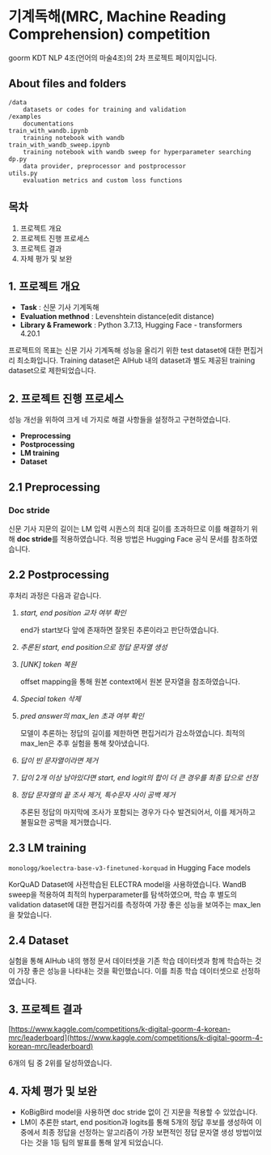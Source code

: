 # 기계독해(MRC, Machine Reading Comprehension) competition

goorm KDT NLP 4조(언어의 마술4조)의 2차 프로젝트 페이지입니다.

## About files and folders

```
/data
    datasets or codes for training and validation
/examples
    documentations
train_with_wandb.ipynb
    training notebook with wandb
train_with_wandb_sweep.ipynb
    training notebook with wandb sweep for hyperparameter searching
dp.py
    data provider, preprocessor and postprocessor
utils.py
    evaluation metrics and custom loss functions
```
## 목차

1. 프로젝트 개요
2. 프로젝트 진행 프로세스
3. 프로젝트 결과
4. 자체 평가 및 보완

## 1. 프로젝트 개요

- **Task** : 신문 기사 기계독해
- **Evaluation methnod** : Levenshtein distance(edit distance)
- **Library & Framework** : Python 3.7.13, Hugging Face - transformers 4.20.1

프로젝트의 목표는 신문 기사 기계독해 성능을 올리기 위한 test dataset에 대한 편집거리 최소화입니다. Training dataset은 AIHub 내의 dataset과 별도 제공된 training dataset으로 제한되었습니다.

## 2. 프로젝트 진행 프로세스

성능 개선을 위하여 크게 네 가지로 해결 사항들을 설정하고 구현하였습니다.

- **Preprocessing**
- **Postprocessing**
- **LM training**
- **Dataset**

## 2.1 Preprocessing

### Doc stride

신문 기사 지문의 길이는 LM 입력 시퀀스의 최대 길이를 초과하므로 이를 해결하기 위해 **doc stride**를 적용하였습니다. 적용 방법은 Hugging Face 공식 문서를 참조하였습니다.

## 2.2 Postprocessing

후처리 과정은 다음과 같습니다.

1. *start, end position 교차 여부 확인*
    
    end가 start보다 앞에 존재하면 잘못된 추론이라고 판단하였습니다.

2. *추론된 start, end position으로 정답 문자열 생성*

3. *[UNK] token 복원*

    offset mapping을 통해 원본 context에서 원본 문자열을 참조하였습니다.

4. *Special token 삭제*

5. *pred answer의 max_len 초과 여부 확인*

    모델이 추론하는 정답의 길이를 제한하면 편집거리가 감소하였습니다. 최적의 max_len은 추후 실험을 통해 찾아냈습니다.

6. *답이 빈 문자열이라면 제거*

7. *답이 2개 이상 남아있다면 start, end logit의 합이 더 큰 경우를 최종 답으로 선정*

8. *정답 문자열의 끝 조사 제거, 특수문자 사이 공백 제거*

    추론된 정답의 마지막에 조사가 포함되는 경우가 다수 발견되어서, 이를 제거하고 불필요한 공백을 제거했습니다.

## 2.3 LM training

`monologg/koelectra-base-v3-finetuned-korquad` in Hugging Face models

KorQuAD Dataset에 사전학습된 ELECTRA model을 사용하였습니다. WandB sweep을 적용하여 최적의 hyperparameter를 탐색하였으며, 학습 후 별도의 validation dataset에 대한 편집거리를 측정하여 가장 좋은 성능을 보여주는 max_len을 찾았습니다.

## 2.4 Dataset

실험을 통해 AIHub 내의 행정 문서 데이터셋을 기존 학습 데이터셋과 함께 학습하는 것이 가장 좋은 성능을 나타내는 것을 확인했습니다. 이를 최종 학습 데이터셋으로 선정하였습니다.

## 3. 프로젝트 결과

[https://www.kaggle.com/competitions/k-digital-goorm-4-korean-mrc/leaderboard](https://www.kaggle.com/competitions/k-digital-goorm-4-korean-mrc/leaderboard)

6개의 팀 중 2위를 달성하였습니다.

## 4. 자체 평가 및 보완

- KoBigBird model을 사용하면 doc stride 없이 긴 지문을 적용할 수 있었습니다.
- LM이 추론한 start, end position과 logits를 통해 5개의 정답 후보를 생성하여 이 중에서 최종 정답을 선정하는 알고리즘이 가장 보편적인 정답 문자열 생성 방법이었다는 것을 1등 팀의 발표를 통해 알게 되었습니다.